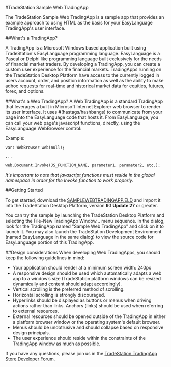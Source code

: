 #TradeStation Sample Web TradingApp

The TradeStation Sample Web TradingApp is a sample app that provides an example approach to using HTML as the basis for your EasyLanguage TradingApp's user interface.


##What's a TradingApp?

A TradingApp is a Microsoft Windows based application built using TradeStation's EasyLanguage programming language. EasyLanguage is a Pascal or Delphi like programming language built exclusively for the needs of financial market traders. By developing a TradingApp, you can create a custom user experience for the financial markets. TradingApps running on the TradeStation Desktop Platform have access to the currently logged in users account, order, and position information as well as the ability to make adhoc requests for real-time and historical market data for equities, futures, forex, and options.

##What's a Web TradingApp?
A Web TradingApp is a standard TradingApp that leverages a built in Microsoft Internet Explorer web browser to render its user interface. It uses #(hastags/hashbangs) to communicate from your page into the EasyLanguage code that hosts it. From EasyLanguage, you can call your web page's javascript functions, directly, using the EasyLanguage WebBrowser control:

Example:

    var: WebBrowser web(null);

    ...

    web.Document.Invoke(JS_FUNCTION_NAME, parameter1, parameter2, etc.);

*It's important to note that javascript functions must reside in the global namespace in order for the Invoke function to work properly.*

##Getting Started

To get started, download the [SAMPLEWEBTRADINGAPP.ELD](https://github.com/frankts/tradestation-web-tradingapp-sample/blob/master/SAMPLEWEBTRADINGAPP.ELD?raw=true) and import it into the TradeStation Desktop Platform, version **9.1 Update 27** or greater.

You can try the sample by launching the TradeStation Desktop Platform and selecting the File-New TradingApp Window... menu sequence. In the dialog, look for the TradingApp named "Sample Web TradingApp" and click on it to launch it. You may also launch the TradeStation Development Environment (named EasyLanguage in the same dialog) to view the source code for EasyLanguage portion of this TradingApp.

##Design considerations
When developing Web TradingApps, you should keep the following guidelines in mind:

- Your application should render at a minimum screen width: 240px
- A responsive design should be used which automatically adapts a web app to a window’s size
(TradeStation platform windows can be resized dynamically and content should adapt accordingly).
- Vertical scrolling is the preferred method of scrolling.
- Horizontal scrolling is strongly discouraged.
- Hyperlinks should be displayed as buttons or menus when driving actions rather than links. Anchors (links) should be used when referring to external resources.
- External resources should be opened outside of the TradingApp in either a platform browser
window or the operating system's default browser.
- Menus should be unobtrusive and should collapse based on responsive design principals.
- The user experience should reside within the constraints of the TradingApp window as much as possible.

If you have any questions, please join us in the [TradeStation TradingApp Store Developer Forum](https://community.tradestation.com/Discussions/Forum.aspx?Forum_ID=252).
